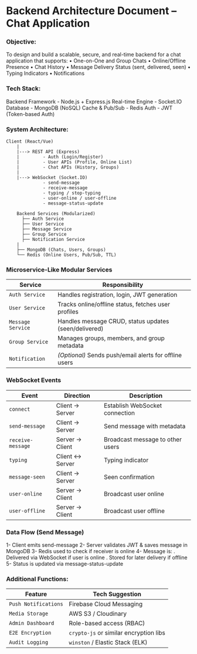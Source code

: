 # Backend Architecture Document – Chat Application
### Objective:
To design and build a scalable, secure, and real-time backend for a chat application that supports:
• One-on-One and Group Chats
• Online/Offline Presence
• Chat History
• Message Delivery Status (sent, delivered, seen)
• Typing Indicators
• Notifications 

### Tech Stack:
Backend Framework	- Node.js + Express.js
Real-time Engine -	Socket.IO
Database - 	MongoDB (NoSQL)
Cache & Pub/Sub -	Redis
Auth -	JWT (Token-based Auth)

### System Architecture:

```
Client (React/Vue) 
    |
    |---> REST API (Express)
    |         - Auth (Login/Register)
    |         - User APIs (Profile, Online List)
    |         - Chat APIs (History, Groups)
    |
    |---> WebSocket (Socket.IO)
              - send-message
              - receive-message
              - typing / stop-typing
              - user-online / user-offline
              - message-status-update
              
    Backend Services (Modularized)
      ├── Auth Service
      ├── User Service
      ├── Message Service
      ├── Group Service
      ├── Notification Service
    |
    ├── MongoDB (Chats, Users, Groups)
    └── Redis (Online Users, Pub/Sub, TTL)
```

### Microservice-Like Modular Services

| **Service**        | **Responsibility**                                          |
|--------------------|-------------------------------------------------------------|
| `Auth Service`     | Handles registration, login, JWT generation                 |
| `User Service`     | Tracks online/offline status, fetches user profiles         |
| `Message Service`  | Handles message CRUD, status updates (seen/delivered)       |
| `Group Service`    | Manages groups, members, and group metadata                 |
| `Notification`     | *(Optional)* Sends push/email alerts for offline users      |


###  WebSocket Events

| **Event**         | **Direction**     | **Description**                         |
|-------------------|-------------------|-----------------------------------------|
| `connect`         | Client → Server   | Establish WebSocket connection          |
| `send-message`    | Client → Server   | Send message with metadata              |
| `receive-message` | Server → Client   | Broadcast message to other users        |
| `typing`          | Client ↔ Server   | Typing indicator                        |
| `message-seen`    | Client → Server   | Seen confirmation                       |
| `user-online`     | Server → Client   | Broadcast user online                   |
| `user-offline`    | Server → Client   | Broadcast user offline                  |

### Data Flow (Send Message)
1- Client emits send-message
2- Server validates JWT & saves message in MongoDB
3- Redis used to check if receiver is online
4- Message is:
    . Delivered via WebSocket if user is online
    . Stored for later delivery if offline
5- Status is updated via message-status-update

### Additional Functions:

| **Feature**           | **Tech Suggestion**                        |
|------------------------|--------------------------------------------|
| `Push Notifications`   | Firebase Cloud Messaging                   |
| `Media Storage`        | AWS S3 / Cloudinary                        |
| `Admin Dashboard`      | Role-based access (RBAC)                   |
| `E2E Encryption`       | `crypto-js` or similar encryption libs     |
| `Audit Logging`        | `winston` / Elastic Stack (ELK)            |



